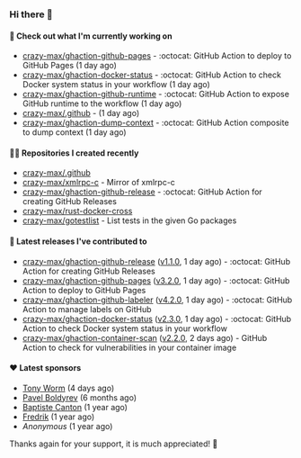 ### Hi there 👋

#### 👷 Check out what I'm currently working on

- [crazy-max/ghaction-github-pages](https://github.com/crazy-max/ghaction-github-pages) - :octocat: GitHub Action to deploy to GitHub Pages (1 day ago)
- [crazy-max/ghaction-docker-status](https://github.com/crazy-max/ghaction-docker-status) - :octocat: GitHub Action to check Docker system status in your workflow (1 day ago)
- [crazy-max/ghaction-github-runtime](https://github.com/crazy-max/ghaction-github-runtime) - :octocat: GitHub Action to expose GitHub runtime to the workflow (1 day ago)
- [crazy-max/.github](https://github.com/crazy-max/.github) -  (1 day ago)
- [crazy-max/ghaction-dump-context](https://github.com/crazy-max/ghaction-dump-context) - :octocat: GitHub Action composite to dump context (1 day ago)

#### 👨‍💻 Repositories I created recently

- [crazy-max/.github](https://github.com/crazy-max/.github)
- [crazy-max/xmlrpc-c](https://github.com/crazy-max/xmlrpc-c) - Mirror of xmlrpc-c
- [crazy-max/ghaction-github-release](https://github.com/crazy-max/ghaction-github-release) - :octocat: GitHub Action for creating GitHub Releases
- [crazy-max/rust-docker-cross](https://github.com/crazy-max/rust-docker-cross)
- [crazy-max/gotestlist](https://github.com/crazy-max/gotestlist) - List tests in the given Go packages

#### 🚀 Latest releases I've contributed to

- [crazy-max/ghaction-github-release](https://github.com/crazy-max/ghaction-github-release) ([v1.1.0](https://github.com/crazy-max/ghaction-github-release/releases/tag/v1.1.0), 1 day ago) - :octocat: GitHub Action for creating GitHub Releases
- [crazy-max/ghaction-github-pages](https://github.com/crazy-max/ghaction-github-pages) ([v3.2.0](https://github.com/crazy-max/ghaction-github-pages/releases/tag/v3.2.0), 1 day ago) - :octocat: GitHub Action to deploy to GitHub Pages
- [crazy-max/ghaction-github-labeler](https://github.com/crazy-max/ghaction-github-labeler) ([v4.2.0](https://github.com/crazy-max/ghaction-github-labeler/releases/tag/v4.2.0), 1 day ago) - :octocat: GitHub Action to manage labels on GitHub
- [crazy-max/ghaction-docker-status](https://github.com/crazy-max/ghaction-docker-status) ([v2.3.0](https://github.com/crazy-max/ghaction-docker-status/releases/tag/v2.3.0), 1 day ago) - :octocat: GitHub Action to check Docker system status in your workflow
- [crazy-max/ghaction-container-scan](https://github.com/crazy-max/ghaction-container-scan) ([v2.2.0](https://github.com/crazy-max/ghaction-container-scan/releases/tag/v2.2.0), 2 days ago) - GitHub Action to check for vulnerabilities in your container image

#### ❤️ Latest sponsors
- [Tony Worm](https://github.com/verdverm) (4 days ago)
- [Pavel Boldyrev](https://github.com/bpg) (6 months ago)
- [Baptiste Canton](https://github.com/batmac) (1 year ago)
- [Fredrik](https://github.com/fredrikscode) (1 year ago)
- _Anonymous_ (1 year ago)

Thanks again for your support, it is much appreciated! 🙏
